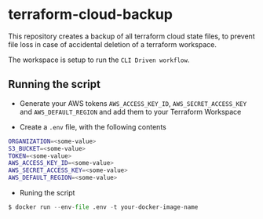 # terraform-cloud-backup
This repository creates a backup of all terraform cloud state files, to prevent file loss in case of accidental deletion of a terraform workspace.

The workspace is setup to run the ```CLI Driven workflow```. 

## Running the script

- Generate your AWS tokens ```AWS_ACCESS_KEY_ID```, ```AWS_SECRET_ACCESS_KEY``` and ```AWS_DEFAULT_REGION``` and add them to your Terraform Workspace

- Create a ```.env``` file, with the following contents
```bash
ORGANIZATION=<some-value>
S3_BUCKET=<some-value>
TOKEN=<some-value>
AWS_ACCESS_KEY_ID=<some-value>
AWS_SECRET_ACCESS_KEY=<some-value>
AWS_DEFAULT_REGION=<some-value>
```

- Runing the script
```python
$ docker run --env-file .env -t your-docker-image-name
```
